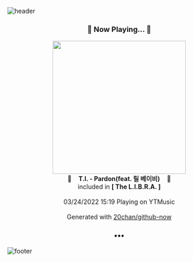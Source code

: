 ![header](https://capsule-render.vercel.app/api?type=wave&height=170&section=header&text=Hi.%20I'm%20SHIFT&fontColor=090707&fontAlignX=45&fontAlignY=65&fontSize=100)

<h3 align="center">🎵 Now Playing... 🎵</h3>
<p align="center">
  <a href="https://music.youtube.com/watch?v=RvpoTu6iFoU">
    <img width="300" src="https://lh3.googleusercontent.com/FIqteGwNHT2WXABHghoYoGy1bUHWyZXdfaw6SnnrYgQ1LQNyTWSDETeEqmA768e44KL0vYY54fGjCRY-">
  </a>
  <br>
  🎵&nbsp&nbsp&nbsp <b>T.I. - Pardon(feat. 릴 베이비)</b> &nbsp&nbsp&nbsp🎵
  <br>
  included in <b>[ The L.I.B.R.A. ]</b>
  
  <br />
  <br />
  03/24/2022 15:19 Playing on YTMusic
  <br />
  <br />
  Generated with <a href="https://github.com/20chan/github-now">20chan/github-now</a>
</p>

<h3 align="center">•••</h3>

![footer](https://capsule-render.vercel.app/api?type=wave&height=150&section=footer)
